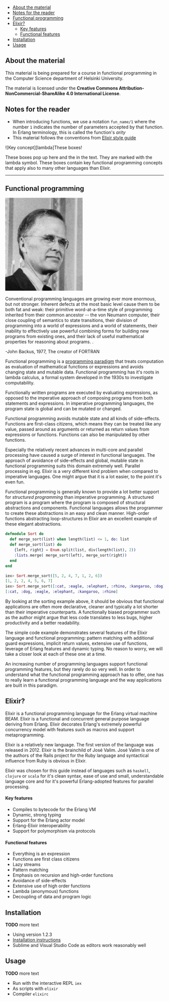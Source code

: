 [lambda]: img/lambda.png
[backus]: img/backus2.gif

<!-- TOC -->

- [About the material](#about-the-material)
- [Notes for the reader](#notes-for-the-reader)
- [Functional programming](#functional-programming)
- [Elixir?](#elixir)
    - [Key features](#key-features)
    - [Functional features](#functional-features)
- [Installation](#installation)
- [Usage](#usage)

<!-- /TOC -->

## About the material

This material is being prepared for a course in functional programming in the Computer Science department of Helsinki University.

The material is licensed under the **Creative Commons Attribution-NonCommercial-ShareAlike 4.0 International License**.

## Notes for the reader

* When introducing functions, we use a notation `fun_name/1` where the number `1` indicates the number of parameters accepted by that function. In Erlang terminology, this is called the function's *arity*
* This material follows the conventions from [Elixir style guide](https://github.com/niftyn8/elixir_style_guide)

<div class="key-concept">
  ![Key concept][lambda]<span>These boxes!</span>
  <p>These boxes pop up here and the in the text. They are marked with the lambda symbol. These boxes contain key functional programming concepts that apply also to many other languages than Elixir.</p>
</div>

***

## Functional programming
![John Backus][backus]<div class="quote"><p>Conventional programming languages are growing ever more enormous, but not stronger. Inherent defects at the most basic level cause them to be both fat and weak: their primitive word-at-a-time style of programming inherited from their common ancestor -- the von
Neumann computer, their close coupling of semantics to state transitions, their division of programming into a world of expressions and a world of statements, their inability to effectively use powerful combining forms for
building new programs from existing ones, and their lack of useful mathematical properties for reasoning about programs. .</p>
    <span class="quotee">-John Backus, 1977, The creator of FORTRAN</span>
</div>

Functional programming is a [programming paradigm](https://en.wikipedia.org/wiki/Programming_paradigm) that treats computation as evaluation of mathematical functions or expressions and avoids changing state and mutable data. Functional programming has it's roots in lambda calculus, a formal system developed in the 1930s to investigate computability.

Functionally written programs are executed by evaluating expressions, as opposed to the imperative approach of composing programs from both statements and expressions. In imperative programming languages, the program state is global and can be mutated or changed.

Functional programming avoids mutable state and all kinds of side-effects. Functions are first-class citizens, which means they can be treated like any value, passed around as arguments or returned as return values from expressions or functions. Functions can also be manipulated by other functions.

Especially the relatively recent advances in multi-core and parallel processing have caused a surge of interest in functional languages. The approach of avoidance of side-effects and global, mutable state in functional programming suits this domain extremely well. Parallel processing in eg. Elixir is a very different kind problem when compared to imperative languages. One might argue that it is a lot easier, to the point it's even fun.

Functional programming is generally known to provide a lot better support for *structured programming* than imperative programming. A structured program is a program where the program is composed of structural abstractions and components. Functional languages allows the programmer to create these abstractions in an easy and clean manner. High-order functions abstracting loop-structures in Elixir are an excellent example of these elegant abstractions.

```elixir
defmodule Sort do
  def merge_sort(list) when length(list) <= 1, do: list
  def merge_sort(list) do
    {left, right} = Enum.split(list, div(length(list), 2))
    :lists.merge( merge_sort(left), merge_sort(right))
  end
end
```

```elixir
iex> Sort.merge_sort([5, 2, 4, 7, 1, 2, 6])
[1, 2, 2, 4, 5, 6, 7]
iex> Sort.merge_sort([:cat, :eagle, :elephant, :rhino, :kangaroo, :dog])
[:cat, :dog, :eagle, :elephant, :kangaroo, :rhino]

```

By looking at the sorting example above, it should be obvious that functional applications are often more declarative, cleaner and typically a lot shorter than their imperative counterparts. A functionally biased programmer such as the author might argue that less code translates to less bugs, higher productivity and a better readability.

The simple code example demonstrates several features of the Elixir language and functional programming: pattern matching with additional guard expressions, implicit return values, extensive use of functions, leverage of Erlang features and dynamic typing. No reason to worry, we will take a closer look at each of these one at a time.

An increasing number of programming languages support functional programming features, but they rarely do so very well. In order to understand what the functional programming approach has to offer, one has to really learn a functional programming language and the way applications are built in this paradigm.

## Elixir?

Elixir is a functional programming language for the Erlang virtual machine BEAM. Elixir is a functional and concurrent general purpose language deriving from Erlang. Elixir decorates Erlang's extremely powerful concurrency model with features such as macros and support metaprogramming.

Elixir is a relatively new language. The first version of the language was released in 2012. Elixir is the brainchild of José Valim. José Valim is one of the authors of the Rails project for the Ruby language and syntactical influence from Ruby is obvious in Elixir.

Elixir was chosen for this guide instead of languages such as `haskell`, `clojure` or `scala` for it's clean syntax, ease of use and small, understandable language core and for it's powerful Erlang-adopted features for parallel processing.

#### Key features

* Compiles to bytecode for the Erlang VM
* Dynamic, strong typing
* Support for the Erlang actor model
* Erlang-Elixir interoperability
* Support for polymorphism via protocols

#### Functional features

* Everything is an expression
* Functions are first class citizens
* Lazy streams
* Pattern matching
* Emphasis on recursion and high-order functions
* Avoidance of side-effects
* Extensive use of high order functions
* Lambda (anonymous) functions
* Decoupling of data and program logic

## Installation

**TODO** more text

* Using version 1.2.3
* [Installation instructions](http://elixir-lang.org/install.html)
* Sublime and Visual Studio Code as editors work reasonably well

## Usage

**TODO** more text

* Run with the interactive REPL `iex`
* As scripts with  `elixir`
* Compiler `elixirc`